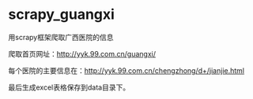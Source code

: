 # scrapy_guangxi
用scrapy框架爬取广西医院的信息

爬取首页网址：http://yyk.99.com.cn/guangxi/

每个医院的主要信息在：http://yyk.99.com.cn/chengzhong/d+/jianjie.html

最后生成excel表格保存到data目录下。

